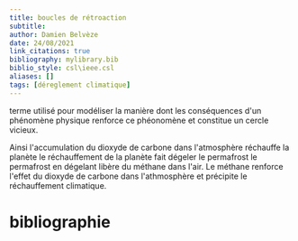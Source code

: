```yaml
---
title: boucles de rétroaction
subtitle:
author: Damien Belvèze
date: 24/08/2021
link_citations: true
bibliography: mylibrary.bib
biblio_style: csl\ieee.csl
aliases: []
tags: [déreglement climatique]
---
```


terme utilisé pour modéliser la manière dont les conséquences d'un phénomène physique renforce ce phéonomène et constitue un cercle vicieux. 

Ainsi l'accumulation du dioxyde de carbone dans l'atmosphère réchauffe la planète
le réchauffement de la planète fait dégeler le permafrost
le permafrost en dégelant libère du méthane dans l'air. 
Le méthane renforce l'effet du dioxyde de carbone dans l'athmosphère et précipite le réchauffement climatique.


# bibliographie

